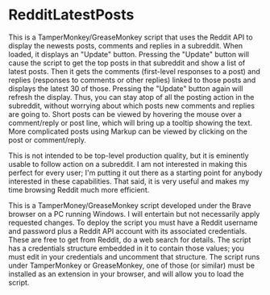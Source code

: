 # RedditLatestPosts

This is a TamperMonkey/GreaseMonkey script that uses the Reddit API to display the newests posts, comments and replies
in a subreddit.  When loaded, it displays an "Update" button.  Pressing the "Update" button will cause the script to
get the top posts in that subreddit and show a list of latest posts.  Then it gets the comments (first-level responses
to a post) and replies (responses to comments or other replies) linked to those posts and displays the latest 30 of 
those.  Pressing the "Update" button again will refresh the display.  Thus, you can stay atop of all the posting action
in the subreddit, without worrying about which posts new comments and replies are going to.  Short posts can be viewed 
by hovering the mouse over a comment/reply or post line, which will bring up a tooltip showing the text.  More complicated 
posts using Markup can be viewed by clicking on the post or comment/reply.

This is not intended to be top-level production quality, but it is eminently usable to follow action on a subreddit.
I am not interested in making this perfect for every user; I'm putting it out there as a starting point for anybody
interested in these capabilities.  That said, it is very useful and makes my time browsing Reddit much more efficient.

This is a TamperMoney/GreaseMonkey script developed under the Brave browser on a PC running Windows. I will entertain
but not necessarily apply requested changes.  To deploy the script you must have a Reddit username and password plus
a Reddit API account with its associated credentials.  These are free to get from Reddit, do a web search for details.
The script has a credentials structure embedded in it to contain those values; you must edit in your credentials and 
uncomment that structure.  The script runs under TamperMonkey or GreaseMonkey, one of those (or similar) must be
installed as an extension in your browser, and will allow you to load the script.
